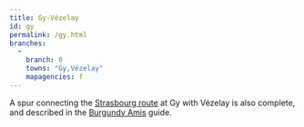 ```yaml
---
title: Gy-Vézelay
id: gy
permalink: /gy.html
branches:
  -
    branch: 0
    towns: "Gy,Vézelay"
    mapagencies: f
---
```


A spur connecting the [Strasbourg route][0] at Gy with Vézelay is also complete, and described in the [Burgundy Amis][1] guide.

[0]: strasbourg.html
[1]: http://www.st-jacques-bourgogne.org/
